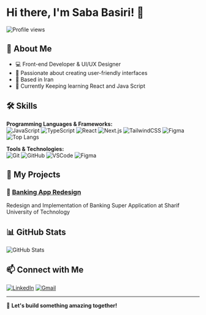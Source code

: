 # Hi there, I'm Saba Basiri! 👋
![Profile views](https://komarev.com/ghpvc/?username=saba1381)

## 🚀 About Me
- 💻 Front-end Developer & UI/UX Designer
- 🎨 Passionate about creating user-friendly interfaces
- 📍 Based in Iran
- 🌱 Currently Keeping learning React and Java Script

## 🛠 Skills

**Programming Languages & Frameworks:**  
![JavaScript](https://img.shields.io/badge/JavaScript-F7DF1E?style=for-the-badge&logo=javascript&logoColor=black)
![TypeScript](https://img.shields.io/badge/TypeScript-3178C6?style=for-the-badge&logo=typescript&logoColor=white)
![React](https://img.shields.io/badge/React-61DAFB?style=for-the-badge&logo=react&logoColor=black)
![Next.js](https://img.shields.io/badge/Next.js-000000?style=for-the-badge&logo=next.js&logoColor=white)
![TailwindCSS](https://img.shields.io/badge/TailwindCSS-06B6D4?style=for-the-badge&logo=tailwindcss&logoColor=white)
![Figma](https://img.shields.io/badge/Figma-F24E1E?style=for-the-badge&logo=figma&logoColor=white)
![Top Langs](https://github-readme-stats.vercel.app/api/top-langs/?username=saba1381&layout=compact&hide=html,css&hide_border=true)

**Tools & Technologies:**  
![Git](https://img.shields.io/badge/Git-F05032?style=for-the-badge&logo=git&logoColor=white)
![GitHub](https://img.shields.io/badge/GitHub-181717?style=for-the-badge&logo=github&logoColor=white)
![VSCode](https://img.shields.io/badge/VSCode-007ACC?style=for-the-badge&logo=visual-studio-code&logoColor=white)
![Figma](https://img.shields.io/badge/Figma-F24E1E?style=for-the-badge&logo=figma&logoColor=white)

## 📂 My Projects
### 🔹 [Banking App Redesign](#)
Redesign and Implementation of Banking Super Application at Sharif University of Technology


## 📊 GitHub Stats
![GitHub Stats](https://github-readme-stats.vercel.app/api?username=saba1381&show_icons=true&count_private=true&hide_title=true&hide=prs&hide_border=false)


## 📫 Connect with Me
[![LinkedIn](https://img.shields.io/badge/LinkedIn-0A66C2?style=for-the-badge&logo=linkedin&logoColor=white)](https://www.linkedin.com/in/saba-basiri-161b29289/)
[![Gmail](https://img.shields.io/badge/Gmail-D14836?style=for-the-badge&logo=gmail&logoColor=white)](mailto:basirisaba81@gmail.com)


---
🚀 **Let's build something amazing together!**

